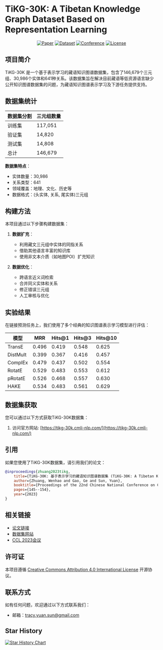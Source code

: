 # TiKG-30K: A Tibetan Knowledge Graph Dataset Based on Representation Learning

<div align="center">

[![Paper](https://img.shields.io/badge/paper-ACL%20Anthology-brightgreen)](https://aclanthology.org/2023.ccl-1.13/)
[![Dataset](https://img.shields.io/badge/dataset-TiKG--30K-blue)](https://tikg-30k.cmli-nlp.com/)
[![Conference](https://img.shields.io/badge/conference-CCL%202023-orange)](https://aclanthology.org/volumes/2023.ccl-1/)
[![License](https://img.shields.io/badge/license-CC%20BY%204.0-green)](LICENSE)

</div>

## 项目简介

TiKG-30K 是一个基于表示学习的藏语知识图谱数据集，包含了146,679个三元组、30,986个实体和641种关系。该数据集旨在解决目前藏语等低资源语言缺少公开知识图谱数据集的问题，为藏语知识图谱表示学习及下游任务提供支持。

## 数据集统计

| 数据集分割 | 三元组数量 |
|------------|------------|
| 训练集     | 117,051    |
| 验证集     | 14,820     |
| 测试集     | 14,808     |
| 总计       | 146,679    |

**数据集特点**：
- 实体数量：30,986
- 关系类型：641
- 领域覆盖：地理、文化、历史等
- 数据格式：(头实体, 关系, 尾实体)三元组

## 构建方法

本项目通过以下步骤构建数据集：

1. **数据扩充**：
   - 利用藏文三元组中实体的同指关系
   - 借助其他语言丰富的知识库
   - 使用非文本介质（如地图POI）扩充知识

2. **数据优化**：
   - 跨语言近义词检索
   - 合并同义实体和关系
   - 修正错误三元组
   - 人工审核与优化

## 实验结果

在链接预测任务上，我们使用了多个经典的知识图谱表示学习模型进行评估：

| 模型     | MRR   | Hits@1 | Hits@3 | Hits@10 |
|----------|-------|---------|---------|----------|
| TransE   | 0.496 | 0.419   | 0.548   | 0.625    |
| DistMult | 0.399 | 0.367   | 0.416   | 0.457    |
| ComplEx  | 0.479 | 0.437   | 0.502   | 0.554    |
| RotatE   | 0.529 | 0.483   | 0.553   | 0.612    |
| pRotatE  | 0.526 | 0.468   | 0.557   | 0.630    |
| HAKE     | 0.534 | 0.483   | 0.561   | 0.629    |

## 数据集获取

您可以通过以下方式获取TiKG-30K数据集：

1. 访问官方网站: [https://tikg-30k.cmli-nlp.com/](https://tikg-30k.cmli-nlp.com/)

## 引用

如果您使用了TiKG-30K数据集，请引用我们的论文：

```bibtex
@inproceedings{zhuang2023tikg,
    title={TiKG-30K: 基于表示学习的藏语知识图谱数据集 (TiKG-30K: A Tibetan Knowledge Graph Dataset Based on Representation Learning)},
    author={Zhuang, Wenhao and Gao, Ge and Sun, Yuan},
    booktitle={Proceedings of the 22nd Chinese National Conference on Computational Linguistics},
    pages={145--154},
    year={2023}
}
```

## 相关链接

- [论文链接](https://aclanthology.org/2023.ccl-1.13/)
- [数据集网站](https://tikg-30k.cmli-nlp.com/)
- [CCL 2023会议](https://aclanthology.org/volumes/2023.ccl-1/)

## 许可证

本项目遵循 [Creative Commons Attribution 4.0 International License](LICENSE) 开源协议。

## 联系方式

如有任何问题，欢迎通过以下方式联系我们：

- 邮箱：tracy.yuan.sun@gmail.com

## Star History

[![Star History Chart](https://api.star-history.com/svg?repos=yourusername/TiKG-30K&type=Date)](https://star-history.com/#yourusername/TiKG-30K&Date)
